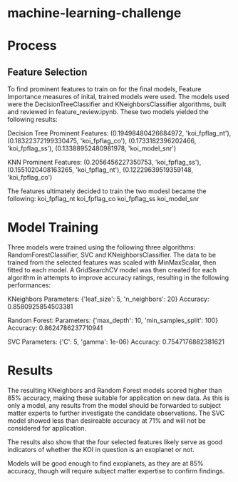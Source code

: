 # machine-learning-challenge


# Process

## Feature Selection
To find prominent features to train on for the final models, Feature Importance measures of inital, trained models were used. The models used were the DecisionTreeClassifier and KNeighborsClassifier algorithms, built and reviewed in feature_review.ipynb. These two models yielded the following results:

Decision Tree Prominent Features:
(0.19498480426684972, 'koi_fpflag_nt'),
(0.18322372199330475, 'koi_fpflag_co'),
(0.1733182396202466, 'koi_fpflag_ss'),
(0.13388952480981978, 'koi_model_snr')


KNN Prominent Features:
(0.2056456227350753, 'koi_fpflag_ss'),
(0.1551020408163265, 'koi_fpflag_nt'),
(0.12229639519359148, 'koi_fpflag_co')


The features ultimately decided to train the two modesl became the following:
koi_fpflag_nt
koi_fpflag_co
koi_fpflag_ss
koi_model_snr



# Model Training
Three models were trained using the following three algorithms: RandomForestClassifier, SVC and KNeighborsClassifier. The data to be trained from the selected features was scaled with MinMaxScalar, then fitted to each model. A GridSearchCV model was then created for each algorithm in attempts to improve accuracy ratings, resulting in the following performances:

KNeighbors
Parameters: {'leaf_size': 5, 'n_neighbors': 20}
Accuracy: 0.8580925854503381


Random Forest:
Parameters: {'max_depth': 10, 'min_samples_split': 100}
Accuracy: 0.8624786237710941

SVC
Parameters: {'C': 5, 'gamma': 1e-06}
Accuracy: 0.7547176882381621

# Results
The resulting KNeighbors and Random Forest models scored higher than 85% accuracy, making these suitable for application on new data. As this is only a model, any results from the model should be forwarded to subject matter experts to further investigate the candidate observations. The SVC model showed less than desireable accuracy at 71% and will not be considered for application.

The results also show that the four selected features likely serve as good indicators of whether the KOI in question is an exoplanet or not.





Models will be good enough to find exoplanets, as they are at 85% accuracy, though will require subject matter expertise to confirm findings.
